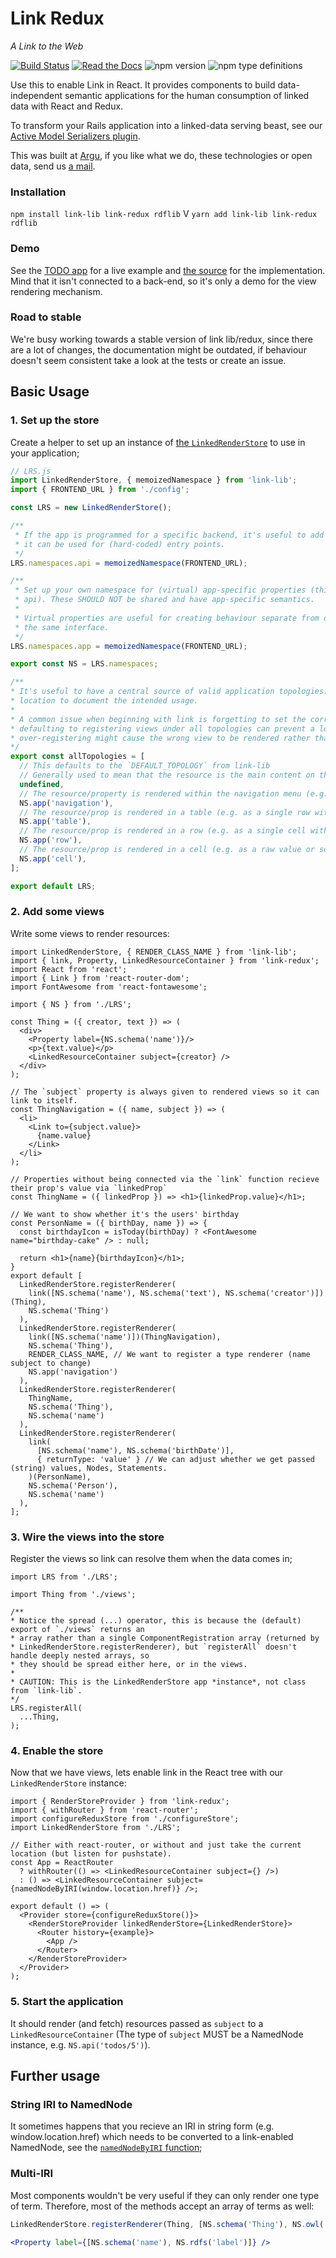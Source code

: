# Link Redux
*A Link to the Web*

[![Build Status](https://travis-ci.org/fletcher91/link-redux.svg?branch=master)](https://travis-ci.org/fletcher91/link-redux)
[![Read the Docs](https://img.shields.io/readthedocs/pip.svg)](https://fletcher91.github.io/link-redux/)
![npm version](https://img.shields.io/npm/v/link-lib.svg)
![npm type definitions](https://img.shields.io/npm/types/link-redux.svg)

Use this to enable Link in React. It provides components to build data-independent
semantic applications for the human consumption of linked data with React and Redux.

To transform your Rails application into a linked-data serving beast, see our 
[Active Model Serializers plugin](https://github.com/argu-co/rdf-serializers).

This was built at [Argu](https://argu.co), if you like what we do, these technologies
or open data, send us [a mail](mailto:info@argu.co).

### Installation
`npm install link-lib link-redux rdflib` V `yarn add link-lib link-redux rdflib`

### Demo
See the [TODO app](https://fletcher91.github.io/link-redux-todo/#/) for a live example and
[the source](https://github.com/fletcher91/link-redux-todo) for the implementation. Mind that it
isn't connected to a back-end, so it's only a demo for the view rendering mechanism.

### Road to stable
We're busy working towards a stable version of link lib/redux, since there are a lot of changes, the
documentation might be outdated, if behaviour doesn't seem consistent take a look at the tests or
create an issue.

## Basic Usage

### 1. Set up the store
Create a helper to set up an instance of [the `LinkedRenderStore`](https://fletcher91.github.io/link-lib/classes/linkedrenderstore.html)
to use in your application;
```javascript
// LRS.js
import LinkedRenderStore, { memoizedNamespace } from 'link-lib';
import { FRONTEND_URL } from './config';

const LRS = new LinkedRenderStore();

/**
 * If the app is programmed for a specific backend, it's useful to add it to the namespaces so that
 * it can be used for (hard-coded) entry points.
 */
LRS.namespaces.api = memoizedNamespace(FRONTEND_URL);

/**
 * Set up your own namespace for (virtual) app-specific properties (this might be the same as the
 * api). These SHOULD NOT be shared and have app-specific semantics.
 * 
 * Virtual properties are useful for creating behaviour separate from data-source, while still using
 * the same interface.
 */
LRS.namespaces.app = memoizedNamespace(FRONTEND_URL);

export const NS = LRS.namespaces;

/**
* It's useful to have a central source of valid application topologies. This also provides a 
* location to document the intended usage.
*
* A common issue when beginning with link is forgetting to set the correct topology(ies), so 
* defaulting to registering views under all topologies can prevent a lot of headaches. Mind that
* over-registering might cause the wrong view to be rendered rather than none at all.
*/
export const allTopologies = [
  // This defaults to the `DEFAULT_TOPOLOGY` from link-lib
  // Generally used to mean that the resource is the main content on the page.
  undefined,
  // The resource/property is rendered within the navigation menu (e.g. as a `li`)
  NS.app('navigation'),
  // The resource/prop is rendered in a table (e.g. as a single row within the table).
  NS.app('table'),
  // The resource/prop is rendered in a row (e.g. as a single cell within the row).
  NS.app('row'),
  // The resource/prop is rendered in a cell (e.g. as a raw value or some small representation).
  NS.app('cell'),
];

export default LRS;
```

### 2. Add some views
Write some views to render resources:
```JSX harmony
import LinkedRenderStore, { RENDER_CLASS_NAME } from 'link-lib';
import { link, Property, LinkedResourceContainer } from 'link-redux';
import React from 'react';
import { Link } from 'react-router-dom';
import FontAwesome from 'react-fontawesome';

import { NS } from './LRS';

const Thing = ({ creator, text }) => (
  <div>
    <Property label={NS.schema('name')}/>
    <p>{text.value}</p>
    <LinkedResourceContainer subject={creator} />
  </div>
);

// The `subject` property is always given to rendered views so it can link to itself.
const ThingNavigation = ({ name, subject }) => (
  <li>
    <Link to={subject.value}>
      {name.value}
    </Link>
  </li>
);

// Properties without being connected via the `link` function recieve their prop's value via `linkedProp`
const ThingName = ({ linkedProp }) => <h1>{linkedProp.value}</h1>;

// We want to show whether it's the users' birthday
const PersonName = ({ birthDay, name }) => {
  const birthdayIcon = isToday(birthDay) ? <FontAwesome name="birthday-cake" /> : null;
  
  return <h1>{name}{birthdayIcon}</h1>;
}
export default [
  LinkedRenderStore.registerRenderer(
    link([NS.schema('name'), NS.schema('text'), NS.schema('creator')])(Thing),
    NS.schema('Thing')
  ),
  LinkedRenderStore.registerRenderer(
    link([NS.schema('name')])(ThingNavigation),
    NS.schema('Thing'),
    RENDER_CLASS_NAME, // We want to register a type renderer (name subject to change)
    NS.app('navigation')
  ),
  LinkedRenderStore.registerRenderer(
    ThingName,
    NS.schema('Thing'),
    NS.schema('name')
  ),
  LinkedRenderStore.registerRenderer(
    link(
      [NS.schema('name'), NS.schema('birthDate')],
      { returnType: 'value' } // We can adjust whether we get passed (string) values, Nodes, Statements.
    )(PersonName),
    NS.schema('Person'),
    NS.schema('name')
  ),
];
```

### 3. Wire the views into the store
Register the views so link can resolve them when the data comes in;

```JSX harmony
import LRS from './LRS';

import Thing from './views';

/**
* Notice the spread (...) operator, this is because the (default) export of `./views` returns an
* array rather than a single ComponentRegistration array (returned by 
* LinkedRenderStore.registerRenderer), but `registerAll` doesn't handle deeply nested arrays, so
* they should be spread either here, or in the views.
* 
* CAUTION: This is the LinkedRenderStore app *instance*, not class from `link-lib`.
*/
LRS.registerAll(
  ...Thing,
);

```

### 4. Enable the store
Now that we have views, lets enable link in the React tree with our `LinkedRenderStore` instance:

```JSX harmony
import { RenderStoreProvider } from 'link-redux';
import { withRouter } from 'react-router';
import configureReduxStore from './configureStore';
import LinkedRenderStore from './LRS';

// Either with react-router, or without and just take the current location (but listen for pushstate).
const App = ReactRouter
  ? withRouter(() => <LinkedResourceContainer subject={} />)         
  : () => <LinkedResourceContainer subject={namedNodeByIRI(window.location.href)} />;

export default () => (
  <Provider store={configureReduxStore()}>
    <RenderStoreProvider linkedRenderStore={LinkedRenderStore}>
      <Router history={example}>
        <App /> 
      </Router>
    </RenderStoreProvider>
  </Provider>
);
```

### 5. Start the application
It should render (and fetch) resources passed as `subject` to a `LinkedResourceContainer` (The
type of `subject` MUST be a NamedNode instance, e.g. `NS.api('todos/5')`).

## Further usage

### String IRI to NamedNode
It sometimes happens that you recieve an IRI in string form (e.g. window.location.href) which needs
to be converted to a link-enabled NamedNode, see the [`namedNodeByIRI` function](https://fletcher91.github.io/link-lib/globals.html#namednodebyiri);

### Multi-IRI
Most components wouldn't be very useful if they can only render one type of term. Therefore, most of the methods accept
an array of terms as well:
```jsx harmony
LinkedRenderStore.registerRenderer(Thing, [NS.schema('Thing'), NS.owl('Thing')]);
```
```jsx harmony
<Property label={[NS.schema('name'), NS.rdfs('label')]} />
```


